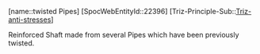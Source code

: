 ﻿---
type: TrizExample
aliases:
- twisted Pipes
license: CC BY-SA 4.0
copyright: https://github.com/SpocWeb
IsDeleted: false
IsReadOnly: false
Confidential: public
tags: 
- Triz/Principle/Example
---
[name::twisted Pipes]
[SpocWebEntityId::22396]
[Triz-Principle-Sub::[Triz-anti-stresses](tech/Triz/Sub/Triz-anti-stresses.md)]

Reinforced Shaft made from several Pipes which have been previously twisted.